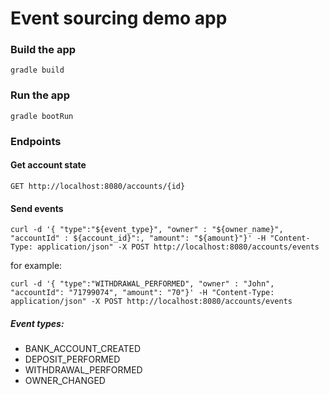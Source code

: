 # Event sourcing demo app

### Build the app

```
gradle build
```

### Run the app

```
gradle bootRun
```

### Endpoints

#### Get account state
```
GET http://localhost:8080/accounts/{id}
```

#### Send events
```
curl -d '{ "type":"${event_type}", "owner" : "${owner_name}", "accountId" : ${account_id}":, "amount": "${amount}"}' -H "Content-Type: application/json" -X POST http://localhost:8080/accounts/events
```
for example:
```
curl -d '{ "type":"WITHDRAWAL_PERFORMED", "owner" : "John", "accountId": "71799074", "amount": "70"}' -H "Content-Type: application/json" -X POST http://localhost:8080/accounts/events
```

##### Event types: 
* BANK_ACCOUNT_CREATED
* DEPOSIT_PERFORMED
* WITHDRAWAL_PERFORMED
* OWNER_CHANGED


